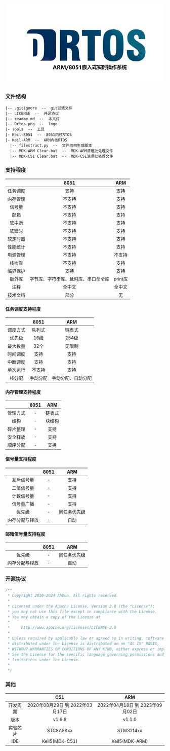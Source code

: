 <img src="./Drtos.png" alt="buffos" style="zoom:70%;" />



### 文件结构

```
|-- .gitignore  --  git过滤文件
|-- LICENSE  --  开源协议
|-- readme.md  --  本文件
|-- Drtos.png  --  logo
|- Tools  --  工具
|- Keil-8051  --  8051内核RTOS
|- Keil-ARM  --  ARM内核RTOS
  |-- filestruct.py  --  文件结构生成脚本
  |-- MDK-ARM Clear.bat  --  MDK-ARM清理批处理文件
  |-- MDK-C51 Clear.bat  --  MDK-C51清理批处理文件
```

### 支持程度

|          |                 8051                 |   ARM   |
| :------: | :----------------------------------: | :-----: |
| 任务调度 |                 支持                 |  支持   |
| 内存管理 |                不支持                |  支持   |
|  信号量  |                不支持                |  支持   |
|   邮箱   |                不支持                |  支持   |
|  软中断  |                不支持                |  支持   |
|  软延时  |                不支持                |  支持   |
| 软定时器 |                不支持                |  支持   |
| 性能统计 |                不支持                |  支持   |
| 电源管理 |                不支持                | 不支持  |
|  栈检查  |                不支持                |  支持   |
| 临界保护 |                 支持                 |  支持   |
|  额外库  | 字节库、字符串库、延时库、串口命令库 | print库 |
|   注释   |                全中文                | 全中文  |
| 技术文档 |                 部分                 |   无    |

#### 任务调度支持程度

|          |   8051   |        ARM         |
| :------: | :------: | :----------------: |
| 调度方式 |  队列式  |       链表式       |
|  优先级  |   16级   |       254级        |
| 最大数量 |   32个   |       无限制       |
| 时间调度 |   支持   |        支持        |
| 中断调度 |   支持   |        支持        |
| 单次运行 |  不支持  |        支持        |
|  栈分配  | 手动分配 | 手动分配、自动分配 |

#### 内存管理支持程度

|          | 8051 |  ARM   |
| :------: | :--: | :----: |
| 管理方式 |  -   | 链表式 |
|   结构   |  -   | 块结构 |
| 碎片整理 |  -   |  支持  |
| 安全释放 |  -   |  支持  |
| 顺序分配 |  -   |  支持  |

#### 信号量支持程度

|                | 8051 |     ARM      |
| :------------: | :--: | :----------: |
|   互斥信号量   |  -   |     支持     |
|   二值信号量   |  -   |     支持     |
|   计数信号量   |  -   |     支持     |
|   信号量广播   |  -   |     支持     |
|     优先级     |  -   | 同任务优先级 |
| 内存分配与释放 |  -   |     自动     |

#### 邮箱信号量支持程度
|                | 8051 |     ARM      |
| :------------: | :--: | :----------: |
|     优先级     |  -   | 同任务优先级 |
| 内存分配与释放 |  -   |     自动     |



### 开源协议


```c
/**
 * Copyright 2020-2024 AhDun. All rights reserved.
 * 
 * Licensed under the Apache License, Version 2.0 (the "License");
 * you may not use this file except in compliance with the License.
 * You may obtain a copy of the License at
 * 
 *     http://www.apache.org/licenses/LICENSE-2.0
 * 
 * Unless required by applicable law or agreed to in writing, software
 * distributed under the License is distributed on an "AS IS" BASIS,
 * WITHOUT WARRANTIES OR CONDITIONS OF ANY KIND, either express or implied.
 * See the License for the specific language governing permissions and
 * limitations under the License.
 *
 */
```
### 其他

|          |               C51                |               ARM                |
| :------: | :------------------------------: | :------------------------------: |
| 开发周期 | 2020年08月29日 到 2022年03月17日 | 2022年04月18日 到 2023年09月02日 |
|   版本   |              v1.6.8              |              v1.1.0              |
| 实验芯片 |            STC8A8Kxx             |            STM32f4xx             |
|   IDE    |          Keil5(MDK-C51)          |          Keil5(MDK-ARM)          |